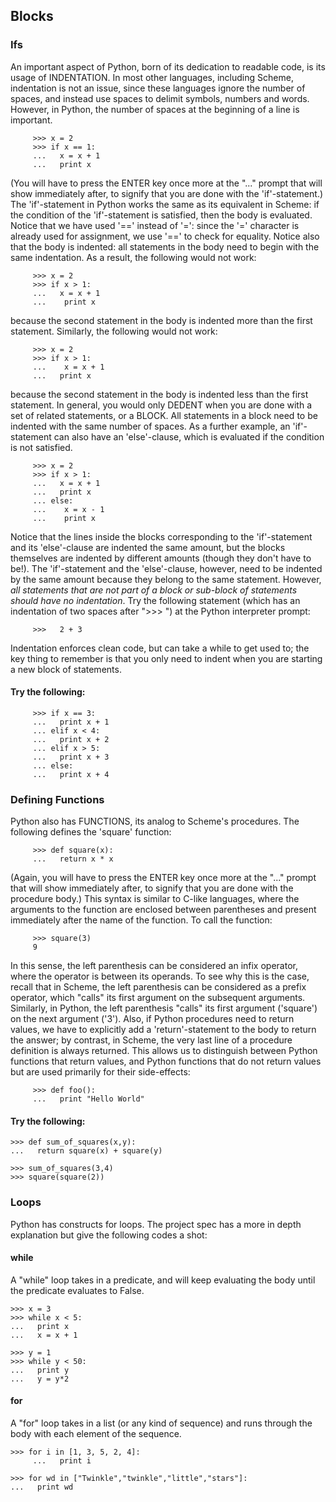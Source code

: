 ## Blocks

### Ifs

An important aspect of Python, born of its dedication to readable code, is its
usage of INDENTATION. In most other languages, including Scheme, indentation
is not an issue, since these languages ignore the number of spaces, and
instead use spaces to delimit symbols, numbers and words. However, in Python,
the number of spaces at the beginning of a line is important.

    
         >>> x = 2
         >>> if x == 1:
         ...   x = x + 1
         ...   print x
    

(You will have to press the ENTER key once more at the "..." prompt that will
show immediately after, to signify that you are done with the 'if'-statement.)
The 'if'-statement in Python works the same as its equivalent in Scheme: if
the condition of the 'if'-statement is satisfied, then the body is evaluated.
Notice that we have used '==' instead of '=': since the '=' character is
already used for assignment, we use '==' to check for equality. Notice also
that the body is indented: all statements in the body need to begin with the
same indentation. As a result, the following would not work:

    
         >>> x = 2
         >>> if x > 1:
         ...   x = x + 1
         ...    print x
    

because the second statement in the body is indented more than the first
statement. Similarly, the following would not work:

    
         >>> x = 2
         >>> if x > 1:
         ...    x = x + 1
         ...   print x
    

because the second statement in the body is indented less than the first
statement. In general, you would only DEDENT when you are done with a set of
related statements, or a BLOCK. All statements in a block need to be indented
with the same number of spaces. As a further example, an 'if'-statement can
also have an 'else'-clause, which is evaluated if the condition is not
satisfied.

    
         >>> x = 2
         >>> if x > 1:
         ...   x = x + 1
         ...   print x
         ... else:
         ...    x = x - 1
         ...    print x
    

Notice that the lines inside the blocks corresponding to the 'if'-statement
and its 'else'-clause are indented the same amount, but the blocks themselves
are indented by different amounts (though they don't have to be!). The
'if'-statement and the 'else'-clause, however, need to be indented by the same
amount because they belong to the same statement. However, *all statements
that are not part of a block or sub-block of statements should have no
indentation*. Try the following statement (which has an indentation of two
spaces after ">>> ") at the Python interpreter prompt:

    
         >>>   2 + 3
    

Indentation enforces clean code, but can take a while to get used to; the key
thing to remember is that you only need to indent when you are starting a new
block of statements.

#### Try the following:

    
    
         >>> if x == 3:
         ...   print x + 1
         ... elif x < 4:
         ...   print x + 2
         ... elif x > 5:
         ...   print x + 3
         ... else:
         ...   print x + 4
    

### Defining Functions

Python also has FUNCTIONS, its analog to Scheme's procedures. The following
defines the 'square' function:

    
         >>> def square(x):
         ...   return x * x
    

(Again, you will have to press the ENTER key once more at the "..." prompt
that will show immediately after, to signify that you are done with the
procedure body.) This syntax is similar to C-like languages, where the
arguments to the function are enclosed between parentheses and present
immediately after the name of the function. To call the function:

    
         >>> square(3)
         9
    

In this sense, the left parenthesis can be considered an infix operator, where
the operator is between its operands. To see why this is the case, recall that
in Scheme, the left parenthesis can be considered as a prefix operator, which
"calls" its first argument on the subsequent arguments. Similarly, in Python,
the left parenthesis "calls" its first argument ('square') on the next
argument ('3'). Also, if Python procedures need to return values, we have to
explicitly add a 'return'-statement to the body to return the answer; by
contrast, in Scheme, the very last line of a procedure definition is always
returned. This allows us to distinguish between Python functions that return
values, and Python functions that do not return values but are used primarily
for their side-effects:

    
         >>> def foo():
         ...   print "Hello World"
    

#### Try the following:

    
    >>> def sum_of_squares(x,y):
    ...   return square(x) + square(y)
    
    >>> sum_of_squares(3,4)
    >>> square(square(2))
    

### Loops

Python has constructs for loops. The project spec has a more in depth
explanation but give the following codes a shot:

#### while

A "while" loop takes in a predicate, and will keep evaluating the body until
the predicate evaluates to False.

    
    >>> x = 3
    >>> while x < 5:
    ...   print x
    ...   x = x + 1
    
    >>> y = 1
    >>> while y < 50:
    ...   print y
    ...   y = y*2
    
    

#### for

A "for" loop takes in a list (or any kind of sequence) and runs through the
body with each element of the sequence.

    
    
    >>> for i in [1, 3, 5, 2, 4]:
         ...   print i
    
    >>> for wd in ["Twinkle","twinkle","little","stars"]:
    ...   print wd
    

